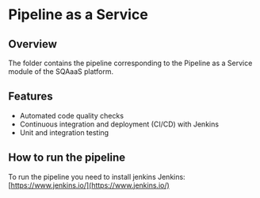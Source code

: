 # Pipeline as a Service 

## Overview
The folder contains the pipeline corresponding to the Pipeline as a Service module of the SQAaaS platform.

## Features
- Automated code quality checks
- Continuous integration and deployment (CI/CD) with Jenkins
- Unit and integration testing

## How to run the pipeline
To run the pipeline you need to install jenkins
Jenkins: [https://www.jenkins.io/](https://www.jenkins.io/)